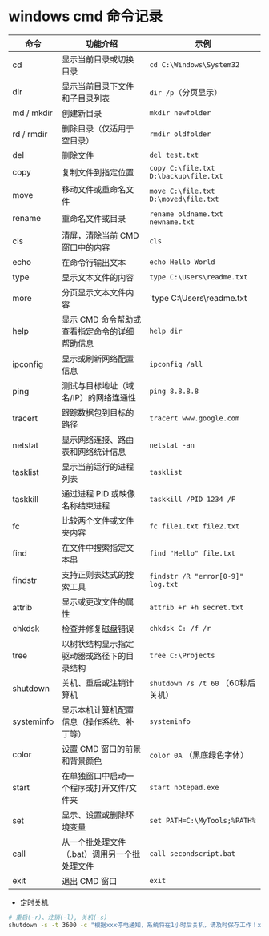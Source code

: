 # windows cmd 命令记录

| 命令              | 功能介绍                                                        | 示例                                        |
|-------------------|----------------------------------------------------------------|---------------------------------------------|
| cd                | 显示当前目录或切换目录                                          | `cd C:\Windows\System32`                    |
| dir               | 显示当前目录下文件和子目录列表                                  | `dir /p`（分页显示）                        |
| md / mkdir        | 创建新目录                                                      | `mkdir newfolder`                           |
| rd / rmdir        | 删除目录（仅适用于空目录）                                      | `rmdir oldfolder`                           |
| del               | 删除文件                                                        | `del test.txt`                              |
| copy              | 复制文件到指定位置                                              | `copy C:\file.txt D:\backup\file.txt`       |
| move              | 移动文件或重命名文件                                            | `move C:\file.txt D:\moved\file.txt`        |
| rename            | 重命名文件或目录                                                | `rename oldname.txt newname.txt`            |
| cls               | 清屏，清除当前 CMD 窗口中的内容                                  | `cls`                                       |
| echo              | 在命令行输出文本                                                | `echo Hello World`                          |
| type              | 显示文本文件的内容                                              | `type C:\Users\readme.txt`                  |
| more              | 分页显示文本文件内容                                            | `type C:\Users\readme.txt | more`          |
| help              | 显示 CMD 命令帮助或查看指定命令的详细帮助信息                    | `help dir`                                  |
| ipconfig          | 显示或刷新网络配置信息                                          | `ipconfig /all`                            |
| ping              | 测试与目标地址（域名/IP）的网络连通性                            | `ping 8.8.8.8`                             |
| tracert           | 跟踪数据包到目标的路径                                          | `tracert www.google.com`                    |
| netstat           | 显示网络连接、路由表和网络统计信息                               | `netstat -an`                               |
| tasklist          | 显示当前运行的进程列表                                          | `tasklist`                                  |
| taskkill          | 通过进程 PID 或映像名称结束进程                                  | `taskkill /PID 1234 /F`                     |
| fc                | 比较两个文件或文件夹内容                                        | `fc file1.txt file2.txt`                    |
| find              | 在文件中搜索指定文本串                                          | `find "Hello" file.txt`                     |
| findstr           | 支持正则表达式的搜索工具                                        | `findstr /R "error[0-9]" log.txt`           |
| attrib            | 显示或更改文件的属性                                            | `attrib +r +h secret.txt`                   |
| chkdsk            | 检查并修复磁盘错误                                              | `chkdsk C: /f /r`                           |
| tree              | 以树状结构显示指定驱动器或路径下的目录结构                      | `tree C:\Projects`                          |
| shutdown          | 关机、重启或注销计算机                                          | `shutdown /s /t 60` （60秒后关机）          |
| systeminfo        | 显示本机计算机配置信息（操作系统、补丁等）                       | `systeminfo`                                |
| color             | 设置 CMD 窗口的前景和背景颜色                                    | `color 0A` （黑底绿色字体）                 |
| start             | 在单独窗口中启动一个程序或打开文件/文件夹                        | `start notepad.exe`                         |
| set               | 显示、设置或删除环境变量                                        | `set PATH=C:\MyTools;%PATH%`               |
| call              | 从一个批处理文件（.bat）调用另一个批处理文件                      | `call secondscript.bat`                     |
| exit              | 退出 CMD 窗口                                                   | `exit`                                      |




* 定时关机

```bash
# 重启(-r)、注销(-l), 关机(-s)
shutdown -s -t 3600 -c "根据xxx停电通知，系统将在1小时后关机，请及时保存工作！xxx上午开机"
```
<!--stackedit_data:
eyJoaXN0b3J5IjpbLTM1OTUyNjQ5OCw3NDY1ODA3NzFdfQ==
-->